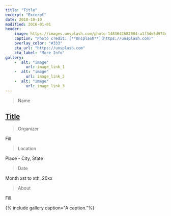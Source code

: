 ```yaml
---
title: "Title"
excerpt: "Excerpt"
date: 2010-10-10
modified: 2016-01-01
header:
	image: https://images.unsplash.com/photo-1483644682004-a1f3de3d974e?dpr=1&auto=compress,format&fit=max&w=1000&q=80&cs=tinysrgb&crop=
	caption: "Photo credit: [**Unsplash**](https://unsplash.com)"
	overlay_color: "#333"
	cta_url: "https://unsplash.com"
	cta_label: "More Info"
gallery:
	-  alt: "image"
		 url: image_link_1
	-  alt: "image"
		 url: image_link_2
	-  alt: "image"
		 url: image_link_3
---
```


> Name

## <a title="Title" href="link" target="_blank">Title</a>

> Organizer

Fill

> Location

Place - City, State

> Date

Month xst to xth, 20xx

> About

Fill

{% include gallery caption="A caption."%}